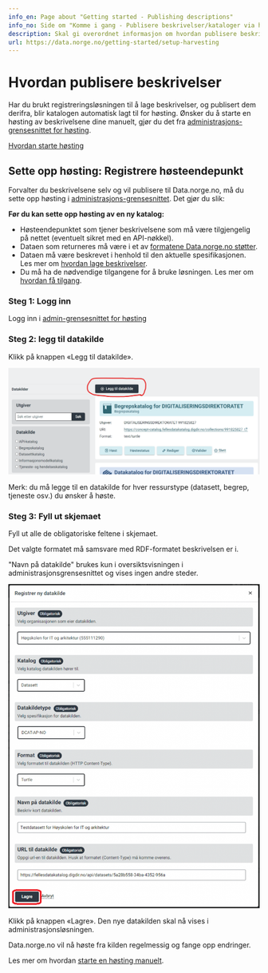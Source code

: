 ```yaml
---
info_en: Page about "Getting started - Publishing descriptions"
info_no: Side om "Komme i gang - Publisere beskrivelser/kataloger via høsteadmin-grensesnittet"
description: Skal gi overordnet informasjon om hvordan publisere beskrivelser/kataloger til data.norge.no
url: https://data.norge.no/getting-started/setup-harvesting
---
```


# Hvordan publisere beskrivelser

Har du brukt registreringsløsningen til å lage beskrivelser, og publisert dem derifra, blir katalogen automatisk lagt til for høsting. Ønsker du å starte en høsting av beskrivelsene dine manuelt, gjør du det fra [administrasjons-grensesnittet for høsting](https://admin.fellesdatakatalog.digdir.no/data-sources).

[Hvordan starte høsting](TODO:lenke-til-beskrivelse-av-høstetrigging)

## Sette opp høsting: Registrere høsteendepunkt

Forvalter du beskrivelsene selv og vil publisere til Data.norge.no, må du sette opp høsting i [administrasjons-grensesnittet](https://admin.fellesdatakatalog.digdir.no/data-sources). Det gjør du slik:

**Før du kan sette opp høsting av en ny katalog:**

- Høsteendepunktet som tjener beskrivelsene som må være tilgjengelig på nettet (eventuelt sikret med en API-nøkkel).
- Dataen som returneres må være i et av [formatene Data.norge.no støtter]().
- Dataen må være beskrevet i henhold til den aktuelle spesifikasjonen. Les mer om [hvordan lage beskrivelser]().
- Du må ha de nødvendige tilgangene for å bruke løsningen. Les mer om [hvordan få tilgang]().

### Steg 1: Logg inn

Logg inn i [admin-grensesnittet for høsting](https://admin.fellesdatakatalog.digdir.no/data-sources)

### Steg 2: legg til datakilde

Klikk på knappen «Legg til datakilde».

![Legg til datakilde](image.png)

Merk: du må legge til en datakilde for hver ressurstype (datasett, begrep, tjeneste osv.) du ønsker å høste.

### Steg 3: Fyll ut skjemaet

Fyll ut alle de obligatoriske feltene i skjemaet.

Det valgte formatet må samsvare med RDF-formatet beskrivelsen er i.

"Navn på datakilde" brukes kun i oversiktsvisningen i administrasjonsgrensesnittet og vises ingen andre steder.

![Skjema](image-1.png)

Klikk på knappen «Lagre». Den nye datakilden skal nå vises i administrasjonsløsningen.

Data.norge.no vil nå høste fra kilden regelmessig og fange opp endringer.

Les mer om hvordan [starte en høsting manuelt]().
